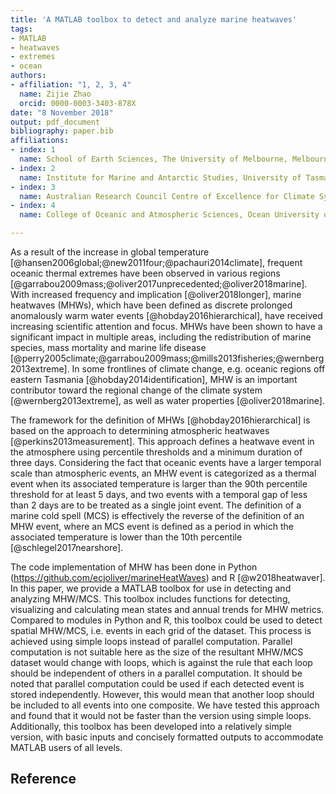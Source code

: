 ```yaml
---
title: 'A MATLAB toolbox to detect and analyze marine heatwaves'
tags:
- MATLAB
- heatwaves
- extremes
- ocean
authors:
- affiliation: "1, 2, 3, 4"
  name: Zijie Zhao
  orcid: 0000-0003-3403-878X
date: "8 November 2018"
output: pdf_document
bibliography: paper.bib
affiliations:
- index: 1
  name: School of Earth Sciences, The University of Melbourne, Melbourne, Victoria, Australia
- index: 2
  name: Institute for Marine and Antarctic Studies, University of Tasmania, Hobart, Tasmania, Australia
- index: 3
  name: Australian Research Council Centre of Excellence for Climate System Science, Hobart, Tasmania, Australia
- index: 4
  name: College of Oceanic and Atmospheric Sciences, Ocean University of China, Qingdao, China

---
```


As a result of the increase in global temperature [@hansen2006global;@new2011four;@pachauri2014climate], frequent oceanic thermal extremes have been observed in various regions [@garrabou2009mass;@oliver2017unprecedented;@oliver2018marine]. With increased frequency and implication [@oliver2018longer], marine heatwaves (MHWs), which have been defined as discrete prolonged anomalously warm water events [@hobday2016hierarchical], have received increasing scientific attention and focus. MHWs have been shown to have a significant impact in multiple areas, including the redistribution of marine species, mass mortality and marine life disease [@perry2005climate;@garrabou2009mass;@mills2013fisheries;@wernberg2013extreme]. In some frontlines of climate change, e.g. oceanic regions off eastern Tasmania [@hobday2014identification], MHW is an important contributor toward the regional change of the climate system [@wernberg2013extreme], as well as water properties [@oliver2018marine]. 

The framework for the definition of MHWs [@hobday2016hierarchical] is based on the approach to determining atmospheric heatwaves [@perkins2013measurement]. This approach defines a heatwave event in the atmosphere using percentile thresholds and a minimum duration of three days. Considering the fact that oceanic events have a larger temporal scale than atmospheric events, an MHW event is categorized as a thermal event when its associated temperature is larger than the 90th percentile threshold for at least 5 days, and two events with a temporal gap of less than 2 days are to be treated as a single joint event. The definition of a marine cold spell (MCS) is effectively the reverse of the definition of an MHW event, where an MCS event is defined as a period in which the associated temperature is lower than the 10th percentile [@schlegel2017nearshore]. 

The code implementation of MHW has been done in Python (https://github.com/ecjoliver/marineHeatWaves) and R [@w2018heatwaver]. In this paper, we provide a MATLAB toolbox for use in detecting and analyzing MHW/MCS. This toolbox includes functions for detecting, visualizing and calculating mean states and annual trends for MHW metrics. Compared to modules in Python and R, this toolbox could be used to detect spatial MHW/MCS, i.e. events in each grid of the dataset. This process is achieved using simple loops instead of parallel computation. Parallel computation is not suitable here as the size of the resultant MHW/MCS dataset would change with loops, which is against the rule that each loop should be independent of others in a parallel computation. It should be noted that parallel computation could be used if each detected event is stored independently. However, this would mean that another loop should be included to all events into one composite. We have tested this approach and found that it would not be faster than the version using simple loops. Additionally, this toolbox has been developed into a relatively simple version, with basic inputs and concisely formatted outputs to accommodate MATLAB users of all levels.







Reference
-------------


